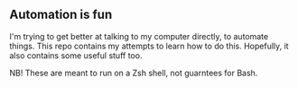 ## Automation is fun

I'm trying to get better at talking to my computer directly, to automate things. This repo contains my attempts to learn how to do this. Hopefully, it also contains some useful stuff too. 

NB! These are meant to run on a Zsh shell, not guarntees for Bash.

